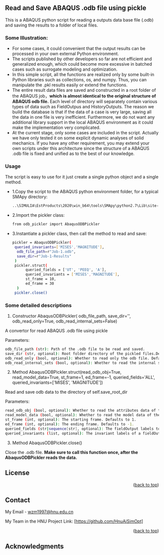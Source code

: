 ## Read and Save ABAQUS .odb file using pickle

This is a ABAQUS python script for reading a outputs data base file (.odb) and saving the results to a folder of local files.

### Some Illustration:
* For some cases, it could convenient that the output results can be processed in your own external Python environment.
* The scripts published by other developers so far are not efficient and generalized enough, which could become more excessive in batched cases such as surrogate modeling and optimization.
* In this simple script, all the functions are realized only by some built-in Python libraries such as collections, os, and numpy. Thus, you can manipulate the .pkl results easily or extend the functions.
* The entire result data files are saved and constructed in a root folder of the ABAQUS job，**which is almost identical to the original structure of ABAQUS odb file.** Each level of directory will separately contain various types of data such as FieldOutpus and HistoryOutputs. The reason we build the database is that if the data of a case is very large, saving all the data in one file is very inefficient. Furthermore, we do not want any additional library  support in the local ABAQUS environment as it could make the implementation very complicated.
* At the current stage, only some cases are included in the script. Actually we have only tested it on some explicit dynamic analyses of solid mechanics. If you have any other requirement, you may extend your own scripts under this architecture since the structure of a ABAQUS .odb file is fixed and unified as to the best of our knowledge.


### Usage

The script is easy to use for it just create a single python object and a single method.

* 1.Copy the script to the ABAQUS python environment folder, for a typical SMApy directory:
  ```sh
  ..\SIMULIA\EstProducts\2020\win_b64\tools\SMApy\python2.7\Lib\site-packages\
  ```
* 2.Import the pickler class:
  ```sh
  from odb_pickler import AbaqusODBPickler
  ```
* 3.Instantiate a pickler class, then call the method to read and save:
  ```sh
  pickler = AbaqusODBPickler(
   queried_invariants=['MISES','MAGNITUDE'],
    odb_file_path=r"Job-1.odb",
    save_dir=r"Job-1-Results"
   )
   pickler.struct(
        queried_fields = ['UT', 'PEEQ', 'A'],
        queried_invariants = ['MISES','MAGNITUDE'],
        st_frame = 10,
        ed_frame = 30
    )
   pickler.close()

  ```
### Some detailed descriptions


1. Constructor AbaqusODBPickler(                 odb_file_path, save_dir='', odb_read_only=True,                  odb_read_internal_sets=False)

A convertor for read ABAQUS .odb file using pickle

Parameters:
```sh
odb_file_path (str): Path of the .odb file to be read and saved.
save_dir (str, optional): Root folder directory of the pickled files.Defaults to empty, and the pickled files will besaved in the same directory with the odb file.
odb_read_only (bool, optional): Whether to read only the odb file. Defaults to True.
odb_read_internal_sets (bool, optional): Whether to read the internal set of the odb file. Defaults to False.
```     
2. Method AbaqusODBPickler.struct(read_odb_obj=True, read_model_data=True, st_frame=1,             ed_frame=-1, queried_fields='ALL',
               queried_invariants=['MISES', 'MAGNITUDE'])
        
Read and save odb data to the directory of self.save_root_dir

Parameters:
```sh
read_odb_obj (bool, optional): Whether to read the attributes data of the ODB object. Defaults to True.
read_model_data (bool, optional): Whether to read the model data of the odb.rootAssembly object. Defaults to True.
st_frame (int, optional): The starting frame. Defaults to 1.
ed_frame (int, optional): The ending frame. Defaults to -1.
queried_fields (str|sequence[str], optional): The fieldOutput labels to read. Defaults to 'ALL'.
queried_invariants (list, optional): The invariant labels of a fieldOutput to read. Defaults to ['MISES', 'MAGNITUDE'].
  ```    

3. Method AbaqusODBPickler.close()

Close the .odb file. **Make sure to call this function once, after the AbaqusODBPickler reads the data.**


<!-- LICENSE -->
## License


<p align="right">(<a href="#readme-top">back to top</a>)</p>



<!-- CONTACT -->
## Contact

My Email - wzm1997@hnu.edu.cn

My Team in the HNU Project Link: [https://github.com/HnuAiSimOpt]

<p align="right">(<a href="#readme-top">back to top</a>)</p>



<!-- ACKNOWLEDGMENTS -->
## Acknowledgments
